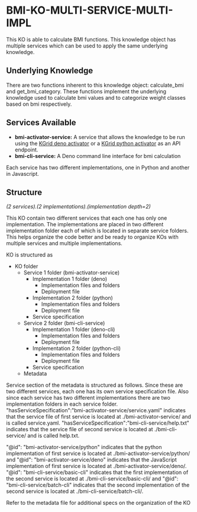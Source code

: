 # BMI-KO-MULTI-SERVICE-MULTI-IMPL

This KO is able to calculate BMI functions. This knowledge object has multiple services which can be used to apply the same underlying knowledge.

## Underlying Knowledge
There are two functions inherent to this knowledge object: calculate_bmi and get_bmi_category. These functions implement the underlying knowledge used to calculate bmi values and to categorize weight classes based on bmi respectively.

## Services Available
- **bmi-activator-service:** A service that allows the knowledge to be run using the [KGrid deno activator](https://github.com/kgrid/javascript-activator) or a [KGrid python activator](https://github.com/kgrid/python-activator) as an API endpoint.
- **bmi-cli-service:** A Deno command line interface for bmi calculation

Each service has two different implementations, one in Python and another in Javascript. 

## Structure
*(2 services).(2 implementations).(implementation depth=2)*

This KO contain two different services that each one has only one implementation. The implementations are placed in two different implementation folder each of which is located in separate service folders. This helps organize the code better and be ready to organize KOs with multiple services and multiple implementations.

KO is structured as

- KO folder
  - Service 1 folder (bmi-activator-service)
      - Implementation 1 folder (deno)
        - Implementation files and folders            
        - Deployment file      
      - Implementation 2 folder (python)
        - Implementation files and folders            
        - Deployment file
      - Service specification
  - Service 2 folder (bmi-cli-service)
      - Implementation 1 folder (deno-cli)
        - Implementation files and folders            
        - Deployment file
      - Implementation 2 folder (python-cli)
        - Implementation files and folders            
        - Deployment file
      - Service specification
  - Metadata

Service section of the metadata is structured as follows. Since these are two different services, each one has its own service specification file. Also since each service has two different implementations there are two implementation folders in each service folder.  "hasServiceSpecification":"bmi-activator-service/service.yaml" indicates that the service file of first service is located at ./bmi-activator-service/ and is called service.yaml. "hasServiceSpecification":"bmi-cli-service/help.txt" indicates that the service file of second service is located at ./bmi-cli-service/ and is called help.txt.

"@id": "bmi-activator-service/python" indicates that the python implementation of first service is located at ./bmi-activator-service/python/ and "@id": "bmi-activator-service/deno" indicates that the JavaScript implementation of first service is located at ./bmi-activator-service/deno/.  "@id": "bmi-cli-service/basic-cli" indicates that the first implementation of the second service is located at ./bmi-cli-service/basic-cli/ and "@id": "bmi-cli-service/batch-cli" indicates that the second implementation of the second service is located at ./bmi-cli-service/batch-cli/.

Refer to the metadata file for additional specs on the organization of the KO 